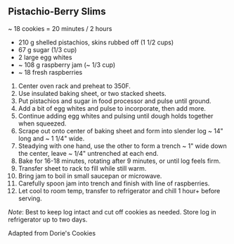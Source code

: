 ## Pistachio-Berry Slims

~ 18 cookies = 20 minutes / 2 hours

* 210 g shelled pistachios, skins rubbed off (1 1/2 cups)
* 67 g sugar (1/3 cup)
* 2 large egg whites
* ~ 108 g raspberry jam (~ 1/3 cup)
* ~ 18 fresh raspberries

1. Center oven rack and preheat to 350F.
2. Use insulated baking sheet, or two stacked sheets.
3. Put pistachios and sugar in food processor and pulse until ground.
4. Add a bit of egg whites and pulse to incorporate, then add more.
5. Continue adding egg whites and pulsing until dough holds together when squeezed.
6. Scrape out onto center of baking sheet and form into slender log ~ 14" long and ~ 1 1/4" wide.
7. Steadying with one hand, use the other to form a trench ~ 1" wide down the center, leave ~ 1/4" untrenched at each end.
8. Bake for 16-18 minutes, rotating after 9 minutes, or until log feels firm.
9. Transfer sheet to rack to fill while still warm.
10. Bring jam to boil in small saucepan or microwave.
11. Carefully spoon jam into trench and finish with line of raspberries.
12. Let cool to room temp, transfer to refrigerator and chill 1 hour+ before serving.

*Note*: Best to keep log intact and cut off cookies as needed. Store log in refrigerator up to two days.

Adapted from Dorie's Cookies
